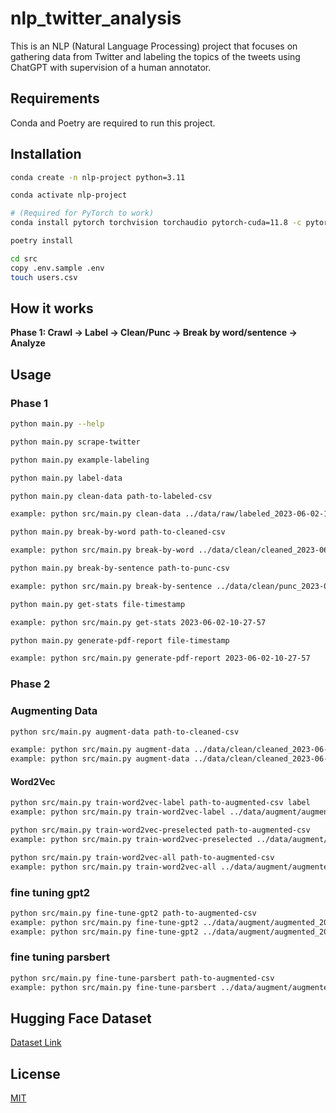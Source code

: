 # nlp_twitter_analysis

This is an NLP (Natural Language Processing) project that focuses on gathering data from Twitter and labeling the topics
of
the tweets using ChatGPT with supervision of a human annotator.
## Requirements
Conda and Poetry are required to run this project.

## Installation
```bash
conda create -n nlp-project python=3.11
```
```bash
conda activate nlp-project
```
```bash
# (Required for PyTorch to work)
conda install pytorch torchvision torchaudio pytorch-cuda=11.8 -c pytorch -c nvidia
```
 ```bash
poetry install
 ```
```bash
cd src
copy .env.sample .env
touch users.csv
```

## How it works

**Phase 1: Crawl -> Label -> Clean/Punc -> Break by word/sentence -> Analyze**

## Usage

### Phase 1
```bash
python main.py --help
```
```bash
python main.py scrape-twitter
```
```bash
python main.py example-labeling
```
```bash
python main.py label-data
```
```bash
python main.py clean-data path-to-labeled-csv

example: python src/main.py clean-data ../data/raw/labeled_2023-06-02-10-27-57.csv
```
```bash
python main.py break-by-word path-to-cleaned-csv

example: python src/main.py break-by-word ../data/clean/cleaned_2023-06-02-10-27-57.csv
```
```bash
python main.py break-by-sentence path-to-punc-csv

example: python src/main.py break-by-sentence ../data/clean/punc_2023-06-02-10-27-57.csv
```
```bash
python main.py get-stats file-timestamp

example: python src/main.py get-stats 2023-06-02-10-27-57
```
```bash
python main.py generate-pdf-report file-timestamp

example: python src/main.py generate-pdf-report 2023-06-02-10-27-57
```

### Phase 2
### Augmenting Data
```bash
python src/main.py augment-data path-to-cleaned-csv

example: python src/main.py augment-data ../data/clean/cleaned_2023-06-02-10-27-57.csv
example: python src/main.py augment-data ../data/clean/cleaned_2023-06-02-10-27-57.csv --min-tweet-count-per-label 100
```

#### Word2Vec
```bash
python src/main.py train-word2vec-label path-to-augmented-csv label
example: python src/main.py train-word2vec-label ../data/augment/augmented_2023-06-02-10-27-57.csv home_and_garden
```
```bash
python src/main.py train-word2vec-preselected path-to-augmented-csv
example: python src/main.py train-word2vec-preselected ../data/augment/augmented_2023-06-02-10-27-57.csv
```
```bash
python src/main.py train-word2vec-all path-to-augmented-csv
example: python src/main.py train-word2vec-all ../data/augment/augmented_2023-06-02-10-27-57.csv
```
### fine tuning gpt2
```bash
python src/main.py fine-tune-gpt2 path-to-augmented-csv
example: python src/main.py fine-tune-gpt2 ../data/augment/augmented_2023-06-02-10-27-57.csv
example: python src/main.py fine-tune-gpt2 ../data/augment/augmented_2023-06-02-10-27-57.csv --desired-label home_and_garden
```
### fine tuning parsbert
```bash
python src/main.py fine-tune-parsbert path-to-augmented-csv
example: python src/main.py fine-tune-parsbert ../data/augment/augmented_2023-06-02-10-27-57.csv
```

## Hugging Face Dataset

[Dataset Link](https://huggingface.co/datasets/hamedhf/nlp_twitter_analysis/tree/main)

## License

[MIT](https://choosealicense.com/licenses/mit/)